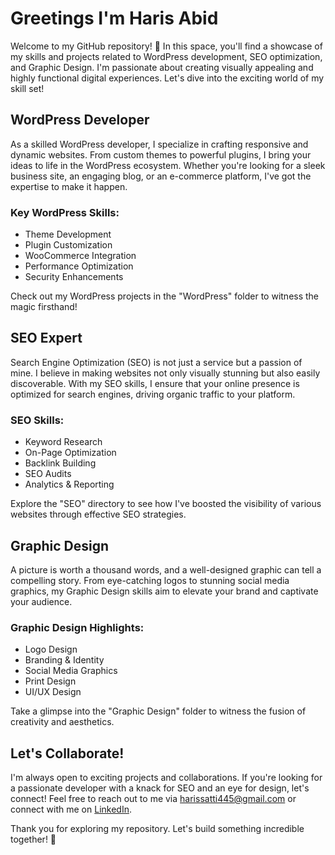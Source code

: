 <h1>Greetings I'm Haris Abid</h1>
<p>Welcome to my GitHub repository! 🚀 In this space, you'll find a showcase of my skills and projects related to WordPress development, SEO optimization, and Graphic Design. I'm passionate about creating visually appealing and highly functional digital experiences. Let's dive into the exciting world of my skill set!</p>
<h2>WordPress Developer</h2>
<p>As a skilled WordPress developer, I specialize in crafting responsive and dynamic websites. From custom themes to powerful plugins, I bring your ideas to life in the WordPress ecosystem. Whether you're looking for a sleek business site, an engaging blog, or an e-commerce platform, I've got the expertise to make it happen.</p>
<h3>Key WordPress Skills:</h3>
    <ul>
        <li>Theme Development</li>
        <li>Plugin Customization</li>
        <li>WooCommerce Integration</li>
        <li>Performance Optimization</li>
        <li>Security Enhancements</li>
    </ul>
<p>Check out my WordPress projects in the "WordPress" folder to witness the magic firsthand!</p>
<h2>SEO Expert</h2>
<p>Search Engine Optimization (SEO) is not just a service but a passion of mine. I believe in making websites not only visually stunning but also easily discoverable. With my SEO skills, I ensure that your online presence is optimized for search engines, driving organic traffic to your platform.</p>
<h3>SEO Skills:</h3>
  <ul>
        <li>Keyword Research</li>
        <li>On-Page Optimization</li>
        <li>Backlink Building</li>
        <li>SEO Audits</li>
        <li>Analytics & Reporting</li>
    </ul>
<p>Explore the "SEO" directory to see how I've boosted the visibility of various websites through effective SEO strategies.</p>
<h2>Graphic Design</h2>
<p>A picture is worth a thousand words, and a well-designed graphic can tell a compelling story. From eye-catching logos to stunning social media graphics, my Graphic Design skills aim to elevate your brand and captivate your audience.</p>
<h3>Graphic Design Highlights:</h3>
     <ul>
        <li>Logo Design</li>
        <li>Branding & Identity</li>
        <li>Social Media Graphics</li>
        <li>Print Design</li>
        <li>UI/UX Design</li>
    </ul>

<p>Take a glimpse into the "Graphic Design" folder to witness the fusion of creativity and aesthetics.</p>
<h2>Let's Collaborate!</h2>
<p>I'm always open to exciting projects and collaborations. If you're looking for a passionate developer with a knack for SEO and an eye for design, let's connect! Feel free to reach out to me via <a href="harissatti445@gmail.com">harissatti445@gmail.com</a> or connect with me on <a href="https://www.linkedin.com/in/haris-satti-39b841250">LinkedIn</a>.</p>
<p>Thank you for exploring my repository. Let's build something incredible together! 🌟</p>

